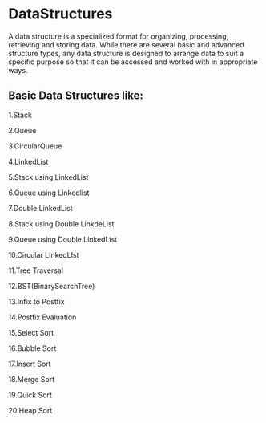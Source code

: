 # DataStructures
A data structure is a specialized format for organizing, processing, retrieving and storing data. While there are several basic and advanced structure types, any data structure is designed to arrange data to suit a specific purpose so that it can be accessed and worked with in appropriate ways.

Basic Data Structures like:
------------------------------
1.Stack

2.Queue

3.CircularQueue

4.LinkedList

5.Stack using LinkedList

6.Queue using Linkedlist

7.Double LinkedList

8.Stack using Double LinkdeList

9.Queue using Double LinkedList

10.Circular LInkedLIst

11.Tree Traversal

12.BST(BinarySearchTree)

13.Infix to Postfix 

14.Postfix Evaluation

15.Select Sort

16.Bubble Sort

17.Insert Sort

18.Merge Sort

19.Quick Sort

20.Heap Sort
